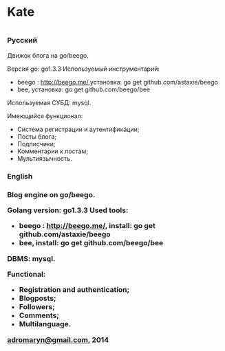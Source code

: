 <h1>Kate<h1>

<h3>Русский</h3>

Движок блога на go/beego.

Версия go: go1.3.3
Используемый инструментарий:
<ul>
<li>beego : <a href="http://beego.me/">http://beego.me/</a>,установка: go get github.com/astaxie/beego</li>
<li>bee, установка: go get github.com/beego/bee</li>
</ul>

Используемая СУБД: mysql.

Имеющийся функционал:
<ul>
<li>Система регистрации и аутентификации;</li>
<li>Посты блога;</li>
<li>Подписчики;</li>
<li>Комментарии к постам;</li>
<li>Мультиязычность.</li>
</ul>

<h3>English<h3>

Blog engine on go/beego.

Golang version: go1.3.3
Used tools:
<ul>
<li>beego : <a href="http://beego.me/">http://beego.me/</a>, install: go get github.com/astaxie/beego</li>
<li>bee, install: go get github.com/beego/bee</li>
</ul>

DBMS: mysql.

Functional:
<ul>
<li>Registration and authentication;</li>
<li>Blogposts;</li>
<li>Followers;</li>
<li>Comments;</li>
<li>Multilanguage.</li>
</ul>

adromaryn@gmail.com, 2014
